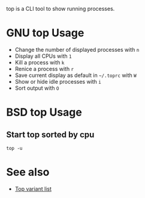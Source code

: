 top is a CLI tool to show running processes.

# GNU top Usage

- Change the number of displayed processes with `n`
- Display all CPUs with `1`
- Kill a process with `k`
- Renice a process with `r`
- Save current display as default in `~/.toprc` with `W`
- Show or hide idle processes with `i`
- Sort output with `O`

# BSD top Usage

## Start top sorted by cpu

```
top -u
```

# See also

- [Top variant list](top-variant-list)
